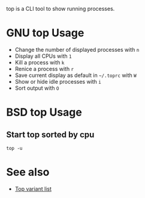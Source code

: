 top is a CLI tool to show running processes.

# GNU top Usage

- Change the number of displayed processes with `n`
- Display all CPUs with `1`
- Kill a process with `k`
- Renice a process with `r`
- Save current display as default in `~/.toprc` with `W`
- Show or hide idle processes with `i`
- Sort output with `O`

# BSD top Usage

## Start top sorted by cpu

```
top -u
```

# See also

- [Top variant list](top-variant-list)
